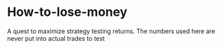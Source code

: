 # How-to-lose-money
A quest to maximize strategy testing returns. The numbers used here are never put into actual trades to test
